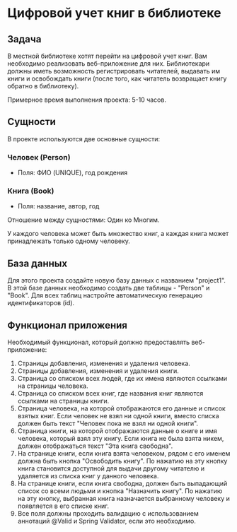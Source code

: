 # Цифровой учет книг в библиотеке

## Задача

В местной библиотеке хотят перейти на цифровой учет книг. Вам необходимо реализовать веб-приложение для них. Библиотекари должны иметь возможность регистрировать читателей, выдавать им книги и освобождать книги (после того, как читатель возвращает книгу обратно в библиотеку).

Примерное время выполнения проекта: 5-10 часов.

## Сущности

В проекте используются две основные сущности:

### Человек (Person)

- Поля: ФИО (UNIQUE), год рождения

### Книга (Book)

- Поля: название, автор, год

Отношение между сущностями: Один ко Многим.

У каждого человека может быть множество книг, а каждая книга может принадлежать только одному человеку.

## База данных

Для этого проекта создайте новую базу данных с названием "project1". В этой базе данных необходимо создать две таблицы - "Person" и "Book". Для всех таблиц настройте автоматическую генерацию идентификаторов (id).

## Функционал приложения

Необходимый функционал, который должно предоставлять веб-приложение:

1. Страницы добавления, изменения и удаления человека.
2. Страницы добавления, изменения и удаления книги.
3. Страница со списком всех людей, где их имена являются ссылками на страницы человека.
4. Страница со списком всех книг, где названия книг являются ссылками на страницы книги.
5. Страница человека, на которой отображаются его данные и список взятых книг. Если человек не взял ни одной книги, вместо списка должен быть текст "Человек пока не взял ни одной книги".
6. Страница книги, на которой отображаются данные о книге и имя человека, который взял эту книгу. Если книга не была взята никем, должен отображаться текст "Эта книга свободна".
7. На странице книги, если книга взята человеком, рядом с его именем должна быть кнопка "Освободить книгу". По нажатию на эту кнопку книга становится доступной для выдачи другому читателю и удаляется из списка книг у данного человека.
8. На странице книги, если книга свободна, должен быть выпадающий список со всеми людьми и кнопка "Назначить книгу". По нажатию на эту кнопку, выбранная книга назначается выбранному человеку и появляется в его списке книг.
9. Все поля должны проходить валидацию с использованием аннотаций @Valid и Spring Validator, если это необходимо.
